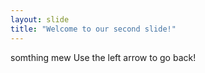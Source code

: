 ```yaml
---
layout: slide
title: "Welcome to our second slide!"
---
```

somthing mew
Use the left arrow to go back!

